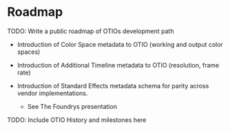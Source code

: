 # Roadmap

TODO: Write a public roadmap of OTIOs development path

* Introduction of Color Space metadata to OTIO (working and output color spaces)

* Introduction of Additional Timeline metadata to OTIO (resolution, frame rate)

* Introduction of Standard Effects metadata schema for parity across vendor implementations.
	* See The Foundrys presentation


TODO: Include OTIO History and milestones here

